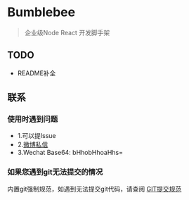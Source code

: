 # Bumblebee

> 企业级Node React 开发脚手架


## TODO

* README补全

## 联系

### 使用时遇到问题

* 1.可以提Issue
* 2.[微博私信](https://weibo.com/jimliuxinghai/profile?rightmod=1&wvr=6&mod=personinfo)
* 3.Wechat Base64: bHhobHhoaHhs=

### 如果您遇到git无法提交的情况

内置git强制规范，如遇到无法提交git代码，请查阅 [GIT提交规范](https://github.com/bikedawuwang/bee-docs/blob/master/docs/git.md)